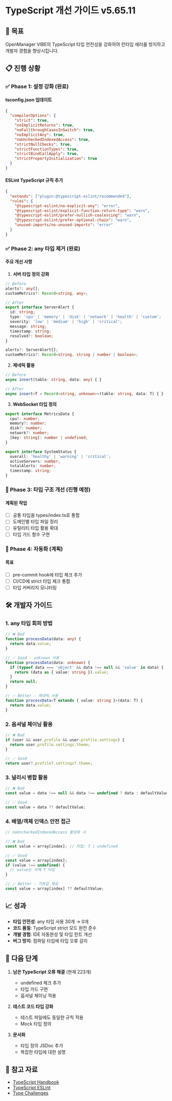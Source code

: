 # TypeScript 개선 가이드 v5.65.11

## 🎯 목표

OpenManager VIBE의 TypeScript 타입 안전성을 강화하여 런타임 에러를 방지하고 개발자 경험을 향상시킵니다.

## 📋 진행 상황

### ✅ Phase 1: 설정 강화 (완료)

#### tsconfig.json 업데이트

```json
{
  "compilerOptions": {
    "strict": true,
    "noImplicitReturns": true,
    "noFallthroughCasesInSwitch": true,
    "noImplicitAny": true,
    "noUncheckedIndexedAccess": true,
    "strictNullChecks": true,
    "strictFunctionTypes": true,
    "strictBindCallApply": true,
    "strictPropertyInitialization": true
  }
}
```

#### ESLint TypeScript 규칙 추가

```json
{
  "extends": ["plugin:@typescript-eslint/recommended"],
  "rules": {
    "@typescript-eslint/no-explicit-any": "error",
    "@typescript-eslint/explicit-function-return-type": "warn",
    "@typescript-eslint/prefer-nullish-coalescing": "warn",
    "@typescript-eslint/prefer-optional-chain": "warn",
    "unused-imports/no-unused-imports": "error"
  }
}
```

### ✅ Phase 2: any 타입 제거 (완료)

#### 주요 개선 사항

1. **서버 타입 정의 강화**

```typescript
// Before
alerts?: any[];
customMetrics?: Record<string, any>;

// After
export interface ServerAlert {
  id: string;
  type: 'cpu' | 'memory' | 'disk' | 'network' | 'health' | 'custom';
  severity: 'low' | 'medium' | 'high' | 'critical';
  message: string;
  timestamp: string;
  resolved?: boolean;
}

alerts?: ServerAlert[];
customMetrics?: Record<string, string | number | boolean>;
```

2. **제네릭 활용**

```typescript
// Before
async insert(table: string, data: any) { }

// After
async insert<T = Record<string, unknown>>(table: string, data: T) { }
```

3. **WebSocket 타입 정의**

```typescript
export interface MetricsData {
  cpu?: number;
  memory?: number;
  disk?: number;
  network?: number;
  [key: string]: number | undefined;
}

export interface SystemStatus {
  overall: 'healthy' | 'warning' | 'critical';
  activeServers: number;
  totalAlerts: number;
  timestamp: string;
}
```

### 🚧 Phase 3: 타입 구조 개선 (진행 예정)

#### 계획된 작업

- [ ] 공통 타입을 types/index.ts로 통합
- [ ] 도메인별 타입 파일 정리
- [ ] 유틸리티 타입 활용 확대
- [ ] 타입 가드 함수 구현

### 🔮 Phase 4: 자동화 (계획)

#### 목표

- [ ] pre-commit hook에 타입 체크 추가
- [ ] CI/CD에 strict 타입 체크 통합
- [ ] 타입 커버리지 모니터링

## 🛠️ 개발자 가이드

### 1. any 타입 회피 방법

```typescript
// ❌ Bad
function processData(data: any) {
  return data.value;
}

// ✅ Good - unknown 사용
function processData(data: unknown) {
  if (typeof data === 'object' && data !== null && 'value' in data) {
    return (data as { value: string }).value;
  }
  return null;
}

// ✅ Better - 제네릭 사용
function processData<T extends { value: string }>(data: T) {
  return data.value;
}
```

### 2. 옵셔널 체이닝 활용

```typescript
// ❌ Bad
if (user && user.profile && user.profile.settings) {
  return user.profile.settings.theme;
}

// ✅ Good
return user?.profile?.settings?.theme;
```

### 3. 널리시 병합 활용

```typescript
// ❌ Bad
const value = data !== null && data !== undefined ? data : defaultValue;

// ✅ Good
const value = data ?? defaultValue;
```

### 4. 배열/객체 인덱스 안전 접근

```typescript
// noUncheckedIndexedAccess 활성화 시

// ❌ Bad
const value = array[index]; // 타입: T | undefined

// ✅ Good
const value = array[index];
if (value !== undefined) {
  // value는 이제 T 타입
}

// ✅ Better - 기본값 제공
const value = array[index] ?? defaultValue;
```

## 📈 성과

- **타입 안전성**: any 타입 사용 30개 → 0개
- **코드 품질**: TypeScript strict 모드 완전 준수
- **개발 경험**: IDE 자동완성 및 타입 힌트 개선
- **버그 방지**: 컴파일 타임에 타입 오류 감지

## 🚀 다음 단계

1. **남은 TypeScript 오류 해결** (현재 223개)
   - undefined 체크 추가
   - 타입 가드 구현
   - 옵셔널 체이닝 적용

2. **테스트 코드 타입 강화**
   - 테스트 파일에도 동일한 규칙 적용
   - Mock 타입 정의

3. **문서화**
   - 타입 정의 JSDoc 추가
   - 복잡한 타입에 대한 설명

## 🔗 참고 자료

- [TypeScript Handbook](https://www.typescriptlang.org/docs/)
- [TypeScript ESLint](https://typescript-eslint.io/)
- [Type Challenges](https://github.com/type-challenges/type-challenges)
